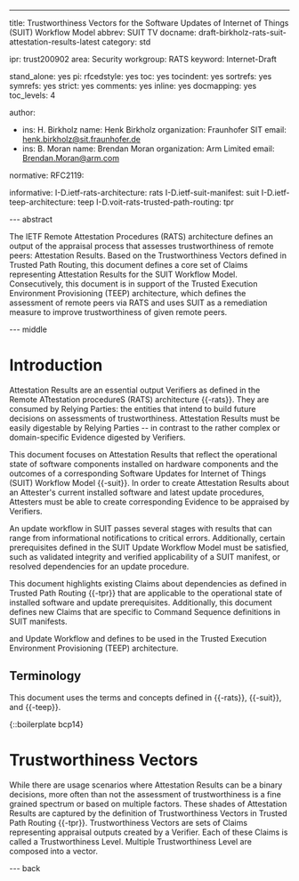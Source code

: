 ---
title: Trustworthiness Vectors for the Software Updates of Internet of Things (SUIT) Workflow Model
abbrev: SUIT TV
docname: draft-birkholz-rats-suit-attestation-results-latest
category: std

ipr: trust200902
area: Security
workgroup: RATS
keyword: Internet-Draft

stand_alone: yes
pi:
  rfcedstyle: yes
  toc: yes
  tocindent: yes
  sortrefs: yes
  symrefs: yes
  strict: yes
  comments: yes
  inline: yes
  docmapping: yes
  toc_levels: 4

author:
 - ins: H. Birkholz
   name: Henk Birkholz
   organization: Fraunhofer SIT
   email: henk.birkholz@sit.fraunhofer.de
 - ins: B. Moran
   name: Brendan Moran
   organization: Arm Limited
   email: Brendan.Moran@arm.com

normative:
  RFC2119:

informative:
  I-D.ietf-rats-architecture: rats
  I-D.ietf-suit-manifest: suit
  I-D.ietf-teep-architecture: teep
  I-D.voit-rats-trusted-path-routing: tpr

--- abstract

The IETF Remote Attestation Procedures (RATS) architecture defines an output of the appraisal process that assesses trustworthiness of remote peers: Attestation Results.
Based on the Trustworthiness Vectors defined in Trusted Path Routing, this document defines a core set of Claims representing Attestation Results for the SUIT Workflow Model.
Consecutively, this document is in support of the Trusted Execution Environment Provisioning (TEEP) architecture, which defines the assessment of remote peers via RATS and uses SUIT as a remediation measure to improve trustworthiness of given remote peers. 

--- middle

# Introduction

Attestation Results are an essential output Verifiers as defined in the Remote ATtestation procedureS (RATS) architecture {{-rats}}.
They are consumed by Relying Parties: the entities that intend to build future decisions on assessments of trustworthiness.
Attestation Results must be easily digestable by Relying Parties -- in contrast to the rather complex or domain-specific Evidence digested by Verifiers.

This document focuses on Attestation Results that reflect the operational state of software components installed on hardware components and the outcomes of a corresponding Software Updates for Internet of Things (SUIT) Workflow Model {{-suit}}.
In order to create Attestation Results about an Attester's current installed software and latest update procedures, Attesters must be able to create corresponding Evidence to be appraised by Verifiers.

An update workflow in SUIT passes several stages with results that can range from informational notifications to critical errors.
Additionally, certain prerequisites defined in the SUIT Update Workflow Model must be satisfied, such as validated integrity and verified applicability of a SUIT manifest, or resolved dependencies for an update procedure.

This document highlights existing Claims about dependencies as defined in Trusted Path Routing {{-tpr}} that are applicable to the operational state of installed software and update prerequisites.
Additionally, this document defines new Claims that are specific to Command Sequence definitions in SUIT manifests.

 and Update Workflow and defines 
 to be used in the Trusted Execution Environment Provisioning (TEEP) architecture.

## Terminology

This document uses the terms and concepts defined in {{-rats}}, {{-suit}}, and {{-teep}}.

{::boilerplate bcp14}

# Trustworthiness Vectors

While there are usage scenarios where Attestation Results can be a binary decisions, more often than not the assessment of trustworthiness is a fine grained spectrum or based on multiple factors. These shades of Attestation Results are captured by the definition of Trustworthiness Vectors in Trusted Path Routing {{-tpr}}. Trustworthiness Vectors are sets of Claims representing appraisal outputs created by a Verifier. Each of these Claims is called a Trustworthiness Level. Multiple Trustworthiness Level are composed into a vector.

--- back
